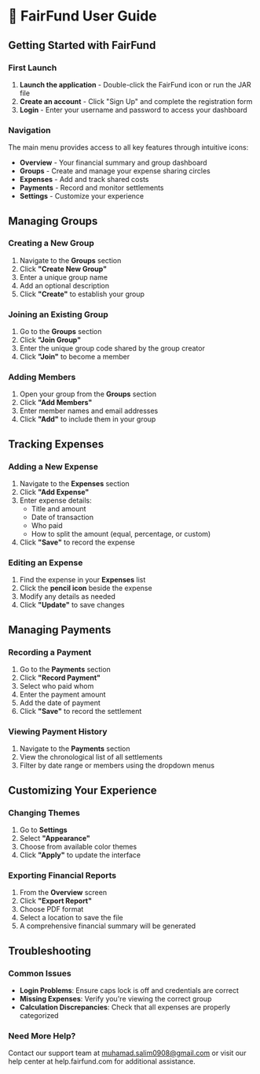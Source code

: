 # 📘 FairFund User Guide

## Getting Started with FairFund

### First Launch
1. **Launch the application** - Double-click the FairFund icon or run the JAR file
2. **Create an account** - Click "Sign Up" and complete the registration form
3. **Login** - Enter your username and password to access your dashboard

### Navigation
The main menu provides access to all key features through intuitive icons:
- **Overview** - Your financial summary and group dashboard
- **Groups** - Create and manage your expense sharing circles
- **Expenses** - Add and track shared costs
- **Payments** - Record and monitor settlements
- **Settings** - Customize your experience

## Managing Groups

### Creating a New Group
1. Navigate to the **Groups** section
2. Click **"Create New Group"**
3. Enter a unique group name
4. Add an optional description
5. Click **"Create"** to establish your group

### Joining an Existing Group
1. Go to the **Groups** section
2. Click **"Join Group"**
3. Enter the unique group code shared by the group creator
4. Click **"Join"** to become a member

### Adding Members
1. Open your group from the **Groups** section
2. Click **"Add Members"**
3. Enter member names and email addresses
4. Click **"Add"** to include them in your group

## Tracking Expenses

### Adding a New Expense
1. Navigate to the **Expenses** section
2. Click **"Add Expense"**
3. Enter expense details:
   - Title and amount
   - Date of transaction
   - Who paid
   - How to split the amount (equal, percentage, or custom)
4. Click **"Save"** to record the expense

### Editing an Expense
1. Find the expense in your **Expenses** list
2. Click the **pencil icon** beside the expense
3. Modify any details as needed
4. Click **"Update"** to save changes

## Managing Payments

### Recording a Payment
1. Go to the **Payments** section
2. Click **"Record Payment"**
3. Select who paid whom
4. Enter the payment amount
5. Add the date of payment
6. Click **"Save"** to record the settlement

### Viewing Payment History
1. Navigate to the **Payments** section
2. View the chronological list of all settlements
3. Filter by date range or members using the dropdown menus

## Customizing Your Experience

### Changing Themes
1. Go to **Settings**
2. Select **"Appearance"**
3. Choose from available color themes
4. Click **"Apply"** to update the interface

### Exporting Financial Reports
1. From the **Overview** screen
2. Click **"Export Report"**
3. Choose PDF format
4. Select a location to save the file
5. A comprehensive financial summary will be generated

## Troubleshooting

### Common Issues
- **Login Problems**: Ensure caps lock is off and credentials are correct
- **Missing Expenses**: Verify you're viewing the correct group
- **Calculation Discrepancies**: Check that all expenses are properly categorized

### Need More Help?
Contact our support team at muhamad.salim0908@gmail.com or visit our help center at help.fairfund.com for additional assistance.